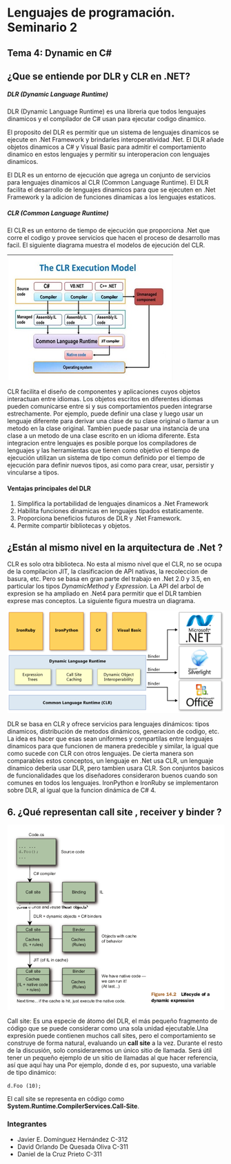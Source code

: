 # Lenguajes de programación. Seminario 2

## Tema 4: Dynamic en C#

## ¿Que se entiende por DLR y CLR en .NET?

##### DLR (Dynamic Language Runtime)
  DLR (Dynamic Language Runtime) es una libreria que todos lenguajes dinamicos y el compilador de C# usan para ejecutar codigo dinamico.

  El proposito del DLR es permitir que un sistema de lenguajes dinamicos se ejecute en .Net Framework y brindarles interoperatividad .Net. El DLR añade objetos dinamicos a C# y Visual Basic para admitir el comportamiento dinamico en estos lenguajes y permitir su interoperacion con lenguajes dinamicos.

  El DLR es un entorno de ejecución que agrega un conjunto de servicios para lenguajes dinamicos al CLR (Common Language Runtime). El DLR facilita el desarrollo de lenguajes dinamicos para que se ejecuten en .Net Framework y la adicion de funciones dinamicas a los lenguajes estaticos.

##### CLR (Common Language Runtime)
  El CLR es un entorno de tiempo de ejecución que proporciona .Net que corre el codigo y provee servicios que hacen el proceso de desarrollo mas facil. El siguiente diagrama muestra el modelos de ejecución del CLR. 

  ![The CLR Execution Model](./imgs/img3.png)

  CLR facilita el diseño de componentes y aplicaciones cuyos objetos interactuan entre idiomas. Los objetos escritos en diferentes idiomas pueden comunicarse entre si y sus comportamientos pueden integrarse estrechamente. Por ejemplo, puede definir una clase y luego usar un lenguaje diferente para derivar una clase de su clase original o llamar a un metodo en la clase original. Tambien puede pasar una instancia de una clase a un metodo de una clase escrito en un idioma diferente. Esta integracion entre lenguajes es posible porque los compiladores de lenguajes y las herramientas que tienen como objetivo el tiempo de ejecución utilizan un sistema de tipo comun definido por el tiempo de ejecución para definir nuevos tipos, asi como para crear, usar, persistir y vincularse a tipos.

#### Ventajas principales del DLR

  1. Simplifica la portabilidad de lenguajes dinamicos a .Net Framework
  2. Habilita funciones dinamicas en lenguajes tipados estaticamente.
  3. Proporciona beneficios futuros de DLR y .Net Framework.
  4. Permite compartir bibliotecas y objetos.

## ¿Están al mismo nivel en la arquitectura de .Net ?

CLR es solo otra biblioteca. No esta al mismo nivel que el CLR, no se ocupa de la compilacion JIT, la clasificacion de API nativas, la recoleccion de basura, etc. Pero se basa en gran parte del trabajo en .Net 2.0 y 3.5, en particular los tipos *DynamicMethod* y *Expression*. La API del arbol de expresion se ha ampliado en .Net4 para permitir que el DLR tambien exprese mas conceptos. La siguiente figura muestra un diagrama.

![How the components of .Net4 fit together](.img/../imgs/img2.png)

DLR se basa en CLR y ofrece servicios para lenguajes dinámicos: tipos dinamicos, distribución de metodos dinámicos, generacion de codigo, etc. La idea es hacer que esas sean uniformes y compartilas entre lenguajes dinamicos para que funcionen de manera predecible y similar, la igual que como sucede con CLR con otros lenguajes.
De cierta manera son comparables estos conceptos, un lenguaje en .Net usa CLR, un lenguaje dinamico deberia usar DLR, pero tambien usara CLR. Son conjuntos basicos de funcionalidades que los diseñadores consideraron buenos cuando son comunes en todos los lenguajes. IronPython e IronRuby se implementaron sobre DLR, al igual que la funcion dinámica de C# 4.

## 6. ¿Qué representan call site , receiver y binder ?

![Lifecycle of a dynamic expression](.img/../imgs/img1.png)
<!-- <img src="./imgs/img1.png" style="zoom: 67%;" /> -->
 
Call site:
Es una especie de átomo del DLR, el más pequeño
fragmento de código que se puede considerar como una sola unidad ejecutable.Una expresión puede
contienen muchos call sites, pero el comportamiento se construye de forma natural, evaluando un **call
site** a la vez. Durante el resto de la discusión, solo consideraremos un único sitio de llamada.
Será útil tener un pequeño ejemplo de un sitio de llamadas al que hacer referencia, así que aquí hay una
Por ejemplo, donde d es, por supuesto, una variable de tipo dinámico:
```
d.Foo (10);
```

El call site se representa en código como **System.Runtime.CompilerServices.Call-Site<T>**.




### Integrantes

- Javier E. Domínguez Hernández C-312
- David Orlando De Quesada Oliva C-311
- Daniel de la Cruz Prieto C-311
